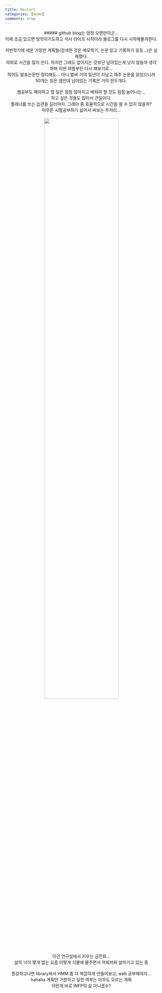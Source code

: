 ```yaml
---
title: Restart
categories: [memo]
comments: true
---
```

<center>
##### github blog는 엄청 오랜만이군...<br>이제 조금 있으면 방학이기도하고 석사 라이프 시작이라 블로그를 다시 시작해볼까한다.<br><br>저번학기에 세운 거창한 계획들(검색한 것은 메모하기, 논문 읽고 기록하기 등등...)은 실패했다.<br>의외로 시간을 많이 쓴다. 하지만 그래도 없어지는 것보단 남아있는게 낫지 않을까 생각하며 이번 여름부턴 다시 해보기로...<br>적어도 발표논문만 정리해도... 아니 벌써 거의 일년이 지났고 매주 논문을 읽었으니까 50개는 읽은 셈인데 남아있는 기록은 거의 한두개다.<br><br>웹공부도 해야하고 할 일은 점점 많아지고 배워야 할 것도 점점 늘어나는...<br>하고 싶은 것들도 많아서 큰일이다.<br>플래너를 쓰는 습관을 길러야지. 그래야 좀 효율적으로 시간을 쓸 수 있지 않을까?<br>아무튼 시험공부하기 싫어서 써보는 주저리...<br><br> <img src="https://user-images.githubusercontent.com/77826705/120787502-62d0fa00-c56a-11eb-98a9-9a904184a390.png" width="70%" height="70%"> <br><br>이건 연구실에서 키우는 금잔화... <br>삶의 낙이 몇개 없는 요즘 이렇게 식물에 물주면서 어찌저찌 살아가고 있는 중 <br><br>종강하고나면 library써서 HMM 좀 더 복잡하게 만들어보고, web 공부해야지...<br>hahaha 계획만 거창하고 실천 여부는 아무도 모르는 계획<br>이런게 바로 INFP의 삶 아니겠수?<br>
</center>





